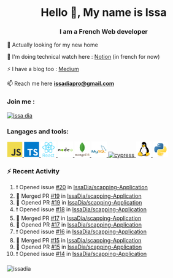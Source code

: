 <h1 align="center">Hello 👋, My name is Issa</h1>
<h3 align="center">I am a French Web developer</h3>


🔭 Actually looking for my new home


📝 I'm doing technical watch here :  [Notion](https://www.notion.so/Veille-Techno-Issa-2572f315bd9348c3a13dcb8b8c3cdb0d) (in french for now)

⚡ I have a blog too : [Medium](https://medium.com/@issadia)

📫 Reach me here **issadiapro@gmail.com**

<h3 align="left">Join me :</h3>
<p align="left">
<a href="https://linkedin.com/in/issa-dia-dev/" target="blank"><img align="center" src="https://raw.githubusercontent.com/rahuldkjain/github-profile-readme-generator/master/src/images/icons/Social/linked-in-alt.svg" alt="issa dia" height="30" width="40" /></a>
</p>

<h3 align="left">Langages and tools:</h3>
<p align="left"> 
  <a href="https://developer.mozilla.org/en-US/docs/Web/JavaScript" target="_blank"> <img src="https://raw.githubusercontent.com/devicons/devicon/master/icons/javascript/javascript-original.svg" alt="javascript" width="40" height="40"/> </a>
  <a href="https://www.typescriptlang.org/" target="_blank"> <img src="https://raw.githubusercontent.com/devicons/devicon/master/icons/typescript/typescript-original.svg" alt="typescript" width="40" height="40"/> </a>
  <a href="https://reactjs.org/" target="_blank"> <img src="https://raw.githubusercontent.com/devicons/devicon/master/icons/react/react-original-wordmark.svg" alt="react" width="40" height="40"/> </a>
  <a href="https://nodejs.org" target="_blank"> <img src="https://raw.githubusercontent.com/devicons/devicon/master/icons/nodejs/nodejs-original-wordmark.svg" alt="nodejs" width="40" height="40"/> </a>
   <a href="https://www.mongodb.com/" target="_blank"> <img src="https://raw.githubusercontent.com/devicons/devicon/master/icons/mongodb/mongodb-original-wordmark.svg" alt="mongodb" width="40" height="40"/> </a>
  <a href="https://www.mysql.com/" target="_blank"> <img src="https://raw.githubusercontent.com/devicons/devicon/master/icons/mysql/mysql-original-wordmark.svg" alt="mysql" width="40" height="40"/> </a>
  <a href="https://www.cypress.io" target="_blank"> <img src="https://raw.githubusercontent.com/simple-icons/simple-icons/6e46ec1fc23b60c8fd0d2f2ff46db82e16dbd75f/icons/cypress.svg" alt="cypress" width="40" height="40"/> </a>
  <a href="https://www.linux.org/" target="_blank"> <img src="https://raw.githubusercontent.com/devicons/devicon/master/icons/linux/linux-original.svg" alt="linux" width="40" height="40"/> </a> 
    <a href="https://www.python.org" target="_blank"> <img src="https://raw.githubusercontent.com/devicons/devicon/master/icons/python/python-original.svg" alt="python" width="40" height="40"/> </a>
</p>

### :zap: Recent Activity

<!--START_SECTION:activity-->
1. ❗️ Opened issue [#20](https://github.com/IssaDia/scapping-Application/issues/20) in [IssaDia/scapping-Application](https://github.com/IssaDia/scapping-Application)
2. 🎉 Merged PR [#19](https://github.com/IssaDia/scapping-Application/pull/19) in [IssaDia/scapping-Application](https://github.com/IssaDia/scapping-Application)
3. 💪 Opened PR [#19](https://github.com/IssaDia/scapping-Application/pull/19) in [IssaDia/scapping-Application](https://github.com/IssaDia/scapping-Application)
4. ❗️ Opened issue [#18](https://github.com/IssaDia/scapping-Application/issues/18) in [IssaDia/scapping-Application](https://github.com/IssaDia/scapping-Application)
5. 🎉 Merged PR [#17](https://github.com/IssaDia/scapping-Application/pull/17) in [IssaDia/scapping-Application](https://github.com/IssaDia/scapping-Application)
6. 💪 Opened PR [#17](https://github.com/IssaDia/scapping-Application/pull/17) in [IssaDia/scapping-Application](https://github.com/IssaDia/scapping-Application)
7. ❗️ Opened issue [#16](https://github.com/IssaDia/scapping-Application/issues/16) in [IssaDia/scapping-Application](https://github.com/IssaDia/scapping-Application)
8. 🎉 Merged PR [#15](https://github.com/IssaDia/scapping-Application/pull/15) in [IssaDia/scapping-Application](https://github.com/IssaDia/scapping-Application)
9. 💪 Opened PR [#15](https://github.com/IssaDia/scapping-Application/pull/15) in [IssaDia/scapping-Application](https://github.com/IssaDia/scapping-Application)
10. ❗️ Opened issue [#14](https://github.com/IssaDia/scapping-Application/issues/14) in [IssaDia/scapping-Application](https://github.com/IssaDia/scapping-Application)
<!--END_SECTION:activity-->

<p><img align="center" src="https://github-readme-streak-stats.herokuapp.com/?user=issadia&" alt="issadia" /></p>

